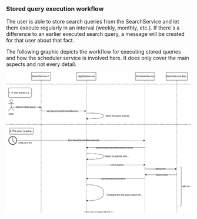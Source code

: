 ### Stored query execution workflow

The user is able to store search queries from the SearchService and let them execute regularly in an interval (weekly, monthly, etc.). If there´s a difference to an earlier executed search query, a message will be created for that user about that fact.

The following graphic depicts the workflow for executing stored queries and how the scheduler service is involved here. It does only cover the main aspects and not every detail.

![Stored query execution workflow](assets/20200615-Scheduler-Execute-Stored-Queries-Workflow.svg)
